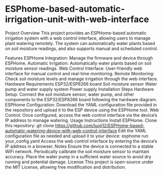 # ESPhome-based-automatic-irrigation-unit-with-web-interface

Project Overview
This project provides an ESPHome-based automatic irrigation system with a web control interface, allowing users to manage plant watering remotely. The system can automatically water plants based on soil moisture readings, and also supports manual and scheduled control.

Features
ESPHome Integration: Manage the firmware and device through ESPHome.
Automatic Irrigation: Automatically water plants based on soil moisture sensor readings.
Web Control Interface: User-friendly web interface for manual control and real-time monitoring.
Remote Monitoring: Check soil moisture levels and manage irrigation through the web interface.
Hardware Requirements
ESP32/ESP8266 board
Soil moisture sensor
Water pump and water supply system
Power supply
Installation Steps
Hardware Setup: Connect the soil moisture sensor, water pump, and other components to the ESP32/ESP8266 board following the hardware diagram.
ESPHome Configuration: Download the YAML configuration file provided in the repository and upload it to the ESP device using the ESPHome tool.
Web Control: Once configured, access the web control interface via the device’s IP address to manage watering.
Usage Instructions
Install ESPHome.
Clone this repository:
git clone https://github.com/luoji12/ESPHome-based-automatic-watering-device-with-web-control-interface
Edit the YAML configuration file as needed and upload it to your device:
esphome run your_config.yaml
Access the web control interface by entering the device’s IP address in a browser.
Notes
Ensure the device is connected to a stable WiFi network.
Periodically calibrate the soil moisture sensor to maintain accuracy.
Place the water pump in a sufficient water source to avoid dry running and potential damage.
License
This project is open-source under the MIT License, allowing free modification and distribution.
